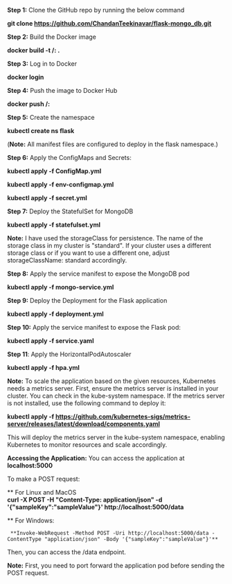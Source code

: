**Step 1:** Clone the GitHub repo by running the below command

**git clone https://github.com/ChandanTeekinavar/flask-mongo_db.git**


**Step 2:** Build the Docker image

**docker build -t <dockerHubUsername>/<imageName>:<tag> .**


**Step 3:** Log in to Docker

**docker login**


**Step 4:** Push the image to Docker Hub

**docker push <dockerHubUsername>/<imageName>:<tag>**


**Step 5:** Create the namespace

**kubectl create ns flask**

(**Note:** All manifest files are configured to deploy in the flask namespace.)


**Step 6:** Apply the ConfigMaps and Secrets:

**kubectl apply -f ConfigMap.yml**

**kubectl apply -f env-configmap.yml**

**kubectl apply -f secret.yml**


**Step 7:** Deploy the StatefulSet for MongoDB

**kubectl apply -f statefulset.yml**

**Note:** I have used the storageClass for persistence. The name of the storage class in my cluster is "standard". If your cluster uses a different storage class or if you want to use a different one, adjust storageClassName: standard accordingly.

**Step 8:** Apply the service manifest to expose the MongoDB pod

**kubectl apply -f mongo-service.yml**


**Step 9:** Deploy the Deployment for the Flask application

**kubectl apply -f deployment.yml**


**Step 10:** Apply the service manifest to expose the Flask pod:

**kubectl apply -f service.yaml**


**Step 11**: Apply the HorizontalPodAutoscaler

**kubectl apply -f hpa.yml**


**Note:** To scale the application based on the given resources, Kubernetes needs a metrics server. First, ensure the metrics server is installed in your cluster. You can check in the kube-system namespace. If the metrics server is not installed, use the following command to deploy it:

**kubectl apply -f https://github.com/kubernetes-sigs/metrics-server/releases/latest/download/components.yaml**

This will deploy the metrics server in the kube-system namespace, enabling Kubernetes to monitor resources and scale accordingly.




**Accessing the Application:**
You can access the application at **localhost:5000**


To make a POST request:

  ** For Linux and MacOS  
     **curl -X POST -H "Content-Type: application/json" -d '{"sampleKey":"sampleValue"}' http://localhost:5000/data**

  ** For Windows:

     **Invoke-WebRequest -Method POST -Uri http://localhost:5000/data -ContentType "application/json" -Body '{"sampleKey":"sampleValue"}'**


Then, you can access the /data endpoint.


**Note:** First, you need to port forward the application pod before sending the POST request.




